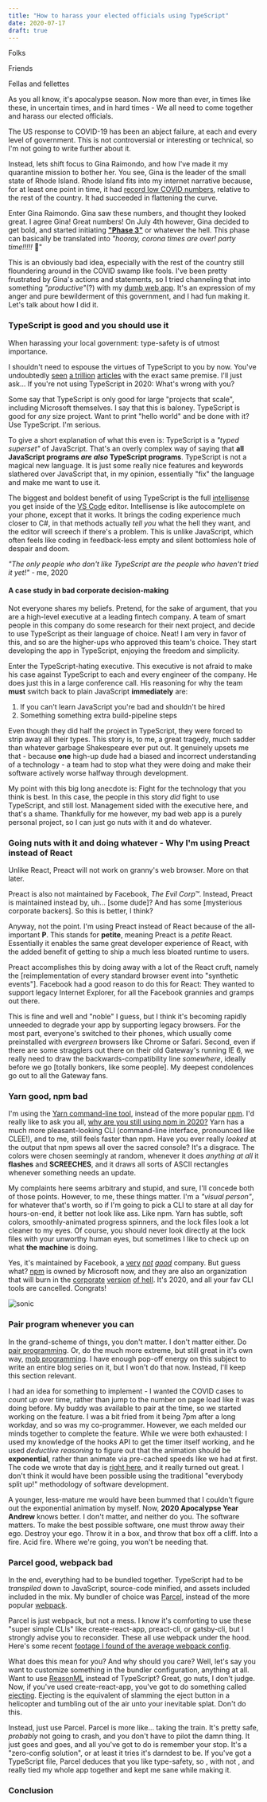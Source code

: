 ```yaml
---
title: "How to harass your elected officials using TypeScript"
date: 2020-07-17
draft: true
---
```


Folks

Friends

Fellas and fellettes

As you all know, it's apocalypse season. Now more than ever, in times like these, in uncertain times, and in hard times - We all need to come together and harass our elected officials.

The US response to COVID-19 has been an abject failure, at each and every level of government. This is not controversial or interesting or technical, so I'm not going to write further about it.

Instead, lets shift focus to Gina Raimondo, and how I've made it my quarantine mission to bother her. You see, Gina is the leader of the small state of Rhode Island. Rhode Island fits into my internet narrative because, for at least one point in time, it had [record low COVID numbers](https://www.nbc-2.com/story/42302778/connecticut-rhode-island-only-two-states-reporting-decline-in-new-covid19-cases), relative to the rest of the country. It had succeeded in flattening the curve.

Enter Gina Raimondo. Gina saw these numbers, and thought they looked great. I agree Gina! Great numbers! On July 4th however, Gina decided to get bold, and started initiating [**"Phase 3"**](https://www.ri.gov/press/view/38720) or whatever the hell. This phase can basically be translated into *"hooray, corona times are over! party time!!!!!* 🥳"

This is an obviously bad idea, especially with the rest of the country still floundering around in the COVID swamp like fools. I've been pretty frustrated by Gina's actions and statements, so I tried channeling that into something *"productive"*(?) with my [dumb web app](https://corona-gina.app/). It's an expression of my anger and pure bewilderment of this government, and I had fun making it. Let's talk about how I did it.


### TypeScript is good and you should use it
When harassing your local government: type-safety is of utmost importance.

I shouldn't need to espouse the virtues of TypeScript to you by now. You've undoubtedly [seen](https://slack.engineering/typescript-at-slack-a81307fa288d) [a trillion](https://www.reddit.com/r/typescript/comments/aofcik/38_of_bugs_at_airbnb_could_have_been_prevented_by/) [articles](https://medium.com/@jtomaszewski/why-typescript-is-the-best-way-to-write-front-end-in-2019-feb855f9b164) with the exact same premise. I'll just ask... If you're not using TypeScript in 2020: What's wrong with you?

Some say that TypeScript is only good for large "projects that scale", including Microsoft themselves. I say that this is baloney. TypeScript is good for *any* size project. Want to print "hello world" and be done with it? Use TypeScript. I'm serious.

To give a short explanation of what this even is: TypeScript is a *"typed superset"* of JavaScript. That's an overly complex way of saying that **all JavaScript programs *are also* TypeScript programs**. TypeScript is not a magical new language. It is just some really nice features and keywords slathered over JavaScript that, in my opinion, essentially "fix" the language and make me want to use it.

The biggest and boldest benefit of using TypeScript is the full [intellisense](https://en.wikipedia.org/wiki/Intelligent_code_completion#IntelliSense) you get inside of the [VS Code](https://code.visualstudio.com/) editor. Intellisense is like autocomplete on your phone, except that it works. It brings the coding experience much closer to C#, in that methods actually *tell you* what the hell they want, and the editor will screech if there's a problem. This is unlike JavaScript, which often feels like coding in feedback-less empty and silent bottomless hole of despair and doom. 

*"The only people who don't like TypeScript are the people who haven't tried it yet!"* - me, 2020

#### A case study in bad corporate decision-making
Not everyone shares my beliefs. Pretend, for the sake of argument, that you are a high-level executive at a leading fintech company. A team of smart people in this company do some research for their next project, and decide to use TypeScript as their language of choice. Neat! I am very in favor of this, and so are the higher-ups who approved this team's choice. They start developing the app in TypeScript, enjoying the freedom and simplicity.

Enter the TypeScript-hating executive. This executive is not afraid to make his case against TypeScript to each and every engineer of the company. He does just this in a large conference call. His reasoning for why the team **must** switch back to plain JavaScript **immediately** are:
1. If you can't learn JavaScript you're bad and shouldn't be hired
2. Something something extra build-pipeline steps

Even though they did half the project in TypeScript, they were forced to strip away all their types. This story is, to me, a great tragedy, much sadder than whatever garbage Shakespeare ever put out. It genuinely upsets me that - because **one** high-up dude had a biased and incorrect understanding of a technology - a team had to stop what they were doing and make their software actively worse halfway through development.

My point with this big long anecdote is: Fight for the technology that you think is best. In this case, the people in this story *did* fight to use TypeScript, and still lost. Management sided with the executive here, and that's a shame. Thankfully for me however, my bad web app is a purely personal project, so I can just go nuts with it and do whatever.


### Going nuts with it and doing whatever - Why I'm using **Preact** instead of **React**
Unlike React, Preact will not work on granny's web browser. More on that later.

Preact is also not maintained by Facebook, *The Evil Corp™*. Instead, Preact is maintained instead by, uh... [some dude]? And has some [mysterious corporate backers]. So this is better, I think? 

Anyway, not the point. I'm using Preact instead of React because of the all-important **P**. This stands for **petite**, meaning Preact is a *petite* React. Essentially it enables the same great developer experience of React, with the added benefit of getting to ship a much less bloated runtime to users.

Preact accomplishes this by doing away with a lot of the React cruft, namely the [reimplementation of every standard browser event into "synthetic events"]. Facebook had a good reason to do this for React: They wanted to support legacy Internet Explorer, for all the Facebook grannies and gramps out there.

This is fine and well and "noble" I guess, but I think it's becoming rapidly unneeded to degrade your app by supporting legacy browsers. For the most part, everyone's switched to their phones, which usually come preinstalled with *evergreen* browsers like Chrome or Safari. Second, even if there are some stragglers out there on their old Gateway's running IE 6, we really need to draw the backwards-compatibility line *somewhere*, ideally before we go [totally bonkers, like some people]. My deepest condolences go out to all the Gateway fans.


### Yarn good, npm bad
I'm using the [Yarn command-line tool](https://yarnpkg.com/), instead of the more popular [npm](https://docs.npmjs.com/cli/npm). I'd really like to ask you all, [why are you still using npm in 2020?](https://iamturns.com/yarn-vs-npm-2018/) Yarn has a much more pleasant-looking CLI (command-line interface, pronounced like CLEE!), and to me, still feels faster than npm. Have you ever really *looked* at the output that npm spews all over the sacred console? It's a disgrace. The colors were chosen seemingly at random, whenever it does *anything at all* it **flashes** and **SCREECHES**, and it draws all sorts of ASCII rectangles whenever something needs an update.

My complaints here seems arbitrary and stupid, and sure, I'll concede both of those points. However, to me, these things matter. I'm a *"visual person"*, for whatever that's worth, so if I'm going to pick a CLI to stare at all day for hours-on-end, it better not look like ass. Like npm. Yarn has subtle, soft colors, smoothly-animated progress spinners, and the lock files look a lot cleaner to my eyes. Of course, you should never look directly at the lock files with your unworthy human eyes, but sometimes I like to check up on what **the machine** is doing.

Yes, it's maintained by Facebook, a [very](https://www.theguardian.com/technology/2020/jul/10/facebook-ad-boycott-mark-zuckerberg-activism-change) *[not](https://www.theverge.com/2019/2/25/18229714/cognizant-facebook-content-moderator-interviews-trauma-working-conditions-arizona) [good](https://www.motherjones.com/politics/2013/10/facebook-personal-data-online-privacy-social-norm/)* company. But guess what? [npm](https://github.blog/2020-04-15-npm-has-joined-github/) is owned by Microsoft now, and they are also an organization that will burn in the [corporate](https://techcrunch.com/2019/11/13/github-faces-more-resignations-in-light-of-ice-contract/) [version](https://www.theverge.com/2018/4/27/17293650/microsoft-recycler-jail-sentence-windows-software-counterfeiting-response) [of hell](https://en.wikipedia.org/wiki/Embrace,_extend,_and_extinguish). It's 2020, and all your fav CLI tools are cancelled. Congrats!

![sonic](sonic.jpg)


### Pair program whenever you can
In the grand-scheme of things, you don't matter. I don't matter either. Do [pair programming](https://en.wikipedia.org/wiki/Pair_programming). Or, do the much more extreme, but still great in it's own way, [mob programming](https://mobprogramming.org/). I have enough pop-off energy on this subject to write an entire blog series on it, but I won't do that now. Instead, I'll keep this section relevant.

I had an idea for something to implement - I wanted the COVID cases to *count up* over time, rather than jump to the number on page load like it was doing before. My buddy was available to pair at the time, so we started working on the feature. I was a bit fried from it being 7pm after a long workday, and so was my co-programmer. However, we each melded our minds together to complete the feature. While we were both exhausted: I used my knowledge of the hooks API to get the timer itself working, and he used *deductive reasoning* to figure out that the animation should be **exponential**, rather than animate via pre-cached speeds like we had at first. The code we wrote that day is [right here](https://github.com/akc8012/gina-rona-app/blob/master/src/components/CaseCounter.tsx), and it really turned out great. I don't think it would have been possible using the traditional "everybody split up!" methodology of software development.

A younger, less-mature me would have been bummed that I couldn't figure out the exponential animation by myself. Now, **2020 Apocalypse Year Andrew** knows better. I don't matter, and neither do you. The software matters. To make the best possible software, one must throw away their ego. Destroy your ego. Throw it in a box, and throw that box off a cliff. Into a fire. Acid fire. Where we're going, you won't be needing that.


### Parcel good, webpack bad
In the end, everything had to be bundled together. TypeScript had to be *transpiled* down to JavaScript, source-code minified, and assets included included in the mix. My bundler of choice was [Parcel](https://parceljs.org/), instead of the more popular [webpack](https://webpack.js.org/).

Parcel is just webpack, but not a mess. I know it's comforting to use these "super simple CLIs" like create-react-app, preact-cli, or gatsby-cli, but I strongly advise you to reconsider. These all use webpack under the hood. Here's some recent [footage I found of the average webpack config](https://www.youtube.com/watch?v=LyUN40weqIk).

What does this mean for you? And why should you care? Well, let's say you want to customize something in the bundler configuration, anything at all. Want to use [ReasonML](https://reasonml.github.io/) instead of TypeScript? Great, go nuts, I don't judge. Now, if you've used create-react-app, you've got to do something called [ejecting](https://create-react-app.dev/docs/available-scripts#npm-run-eject). Ejecting is the equivalent of slamming the eject button in a helicopter and tumbling out of the air unto your inevitable splat. Don't do this.

Instead, just use Parcel. Parcel is more like... taking the train. It's pretty safe, *probably* not going to crash, and you don't have to pilot the damn thing. It just goes and goes, and all you've got to do is remember your stop. It's a "zero-config solution", or at least it tries it's darndest to be. If you've got a TypeScript file, Parcel deduces that you like type-safety, so , with not , and really tied my whole app together and kept me sane while making it.


### Conclusion

